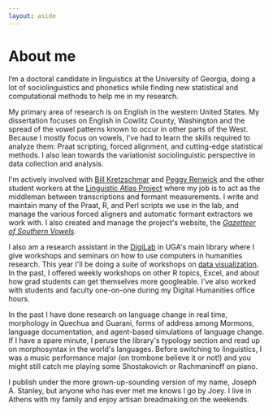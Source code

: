 ```yaml
---
layout: aside
---
```


About me
========

I’m a doctoral candidate in linguistics at the University of Georgia, doing a lot of sociolinguistics and phonetics while finding new statistical and computational methods to help me in my research.

My primary area of research is on English in the western United States. My dissertation focuses on English in Cowlitz County, Washington and the spread of the vowel patterns known to occur in other parts of the West. Because I mostly focus on vowels, I've had to learn the skills required to analyze them: Praat scripting, forced alignment, and cutting-edge statistical methods. I also lean towards the variationist sociolinguistic perspective in data collection and analysis. 

I'm actively involved with <a href="https://www.english.uga.edu/directory/495/detail">Bill Kretzschmar</a> and <a href="https://faculty.franklin.uga.edu/mrenwick/about" title="Peggy Renwick">Peggy Renwick</a> and the other student workers at the <a href="http://www.lap.uga.edu/" title="Linguist Atlas Project">Linguistic Atlas Project</a> where my job is to act as the middleman between transcriptions and formant measurements. I write and maintain many of the Praat, R, and Perl scripts we use in the lab, and manage the various forced aligners and automatic formant extractors we work with. I also created and manage the project's website, the [*Gazetteer of Southern Vowels*](http://lap3.libs.uga.edu/u/jstanley/vowelcharts/).

I also am a research assistant in the [DigiLab](https://digi.uga.edu) in UGA's main library where I give workshops and seminars on how to use computers in humanities research. This year I'll be doing a suite of workshops on [data visualization](pages/r-workshops). In the past, I offered weekly workshops on other R topics, Excel, and about how grad students can get themselves more googleable. I've also worked with students and faculty one-on-one during my Digital Humanities office hours.

In the past I have done research on language change in real time, morphology in Quechua and Guarani, forms of address among Mormons, language documentation, and agent-based simulations of language change. If I have a spare minute, I peruse the library's typology section and read up on morphosyntax in the world's languages. Before switching to linguistics, I was a music performance major (on trombone believe it or not!) and you might still catch me playing some Shostakovich or Rachmaninoff on piano.  

I publish under the more grown-up-sounding version of my name, Joseph A. Stanley, but anyone who has ever met me knows I go by Joey. I live in Athens with my family and enjoy artisan breadmaking on the weekends.